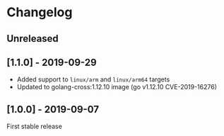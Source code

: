 # Changelog

## Unreleased

## [1.1.0] - 2019-09-29

- Added support to `linux/arm` and `linux/arm64` targets
- Updated to golang-cross:1.12.10 image (go v1.12.10 CVE-2019-16276)

## [1.0.0] - 2019-09-07

First stable release
